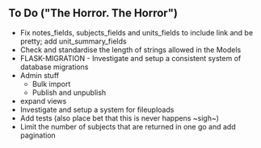 ## To Do ("The Horror. The Horror")
- Fix notes_fields, subjects_fields and units_fields to include link and be pretty; add unit_summary_fields
- Check and standardise the length of strings allowed in the Models
- FLASK-MIGRATION - Investigate and setup a consistent system of database migrations
- Admin stuff
    - Bulk import
    - Publish and unpublish
- expand views
- Investigate and setup a system for fileuploads
- Add tests (also place bet that this is never happens ~sigh~)
- Limit the number of subjects that are returned in one go and add pagination
